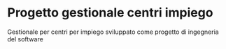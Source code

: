 # Progetto gestionale centri impiego
 Gestionale per centri per impiego sviluppato come progetto di ingegneria del software

